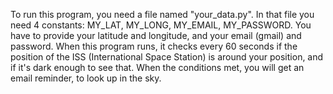 To run this program, you need a file named "your_data.py".
In that file you need 4 constants: MY_LAT, MY_LONG, MY_EMAIL, MY_PASSWORD.
You have to provide your latitude and longitude, and your email (gmail) and password.
When this program runs, it checks every 60 seconds if the position of the ISS (International Space Station) is around your position, and if it's dark enough to see that. When the conditions met, you will get an email reminder, to look up in the sky.